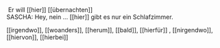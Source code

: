  Er will [[hier]] [[übernachten]] 
SASCHA: Hey, nein ... [[hier]] gibt es nur ein Schlafzimmer.

[[irgendwo]], [[woanders]], [[herum]], [[bald]], [[hierfür]]
, [[nirgendwo]], [[hiervon]], [[hierbei]]